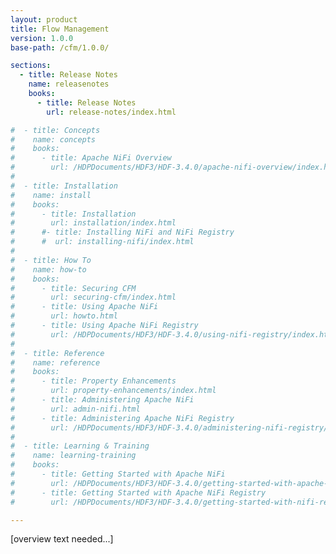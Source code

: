 ```yaml
---
layout: product
title: Flow Management
version: 1.0.0
base-path: /cfm/1.0.0/

sections:
  - title: Release Notes
    name: releasenotes
    books:
      - title: Release Notes
        url: release-notes/index.html

#  - title: Concepts
#    name: concepts
#    books:
#      - title: Apache NiFi Overview
#        url: /HDPDocuments/HDF3/HDF-3.4.0/apache-nifi-overview/index.html
#
#  - title: Installation
#    name: install
#    books:
#      - title: Installation
#        url: installation/index.html
#      #- title: Installing NiFi and NiFi Registry
#      #  url: installing-nifi/index.html
#
#  - title: How To
#    name: how-to
#    books:
#      - title: Securing CFM
#        url: securing-cfm/index.html
#      - title: Using Apache NiFi
#        url: howto.html
#      - title: Using Apache NiFi Registry
#        url: /HDPDocuments/HDF3/HDF-3.4.0/using-nifi-registry/index.html
#
#  - title: Reference
#    name: reference
#    books:
#      - title: Property Enhancements
#        url: property-enhancements/index.html
#      - title: Administering Apache NiFi
#        url: admin-nifi.html
#      - title: Administering Apache NiFi Registry
#        url: /HDPDocuments/HDF3/HDF-3.4.0/administering-nifi-registry/index.html
#
#  - title: Learning & Training
#    name: learning-training
#    books:
#      - title: Getting Started with Apache NiFi
#        url: /HDPDocuments/HDF3/HDF-3.4.0/getting-started-with-apache-nifi/index.html
#      - title: Getting Started with Apache NiFi Registry
#        url: /HDPDocuments/HDF3/HDF-3.4.0/getting-started-with-nifi-registry/index.html

---
```


[overview text needed...]

